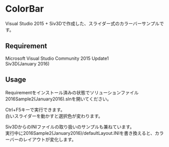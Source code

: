 ColorBar
====

Visual Studio 2015 + Siv3Dで作成した、スライダー式のカラーバーサンプルです。  

## Requirement
Microsoft Visual Studio Community 2015 Update1  
Siv3D(January 2016)

## Usage
Requirementをインストール済みの状態でソリューションファイル2016Sample2(January2016).slnを開いてください。  

Ctrl+F5キーで実行できます。  
白いスライダーを動かすと選択色が変わります。  

Siv3DからのINIファイルの取り扱いのサンプルも兼ねています。  
実行中に2016Sample2(January2016)/defaultLayout.INIを書き換えると、カラーバーのレイアウトが変化します。  
